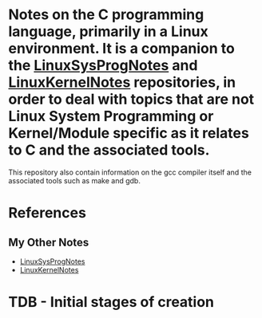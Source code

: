 # Notes on the C programming language, primarily in a Linux environment.  It is a companion to the [LinuxSysProgNotes](https://github.com/GitLeeRepo/LinuxSysProgNotes/blob/master/LinuxSysProgNotes) and [LinuxKernelNotes](https://github.com/GitLeeRepo/LinuxKernelNotes) repositories, in order to deal with topics that are not Linux System Programming or Kernel/Module specific as it relates to C and the associated tools.

This repository also contain information on the gcc compiler itself and the associated tools such as make and gdb.

# References

## My Other Notes

* [LinuxSysProgNotes](https://github.com/GitLeeRepo/LinuxSysProgNotes/blob/master/LinuxSysProgNotes)
* [LinuxKernelNotes](https://github.com/GitLeeRepo/LinuxKernelNotes)

# TDB - Initial stages of creation
